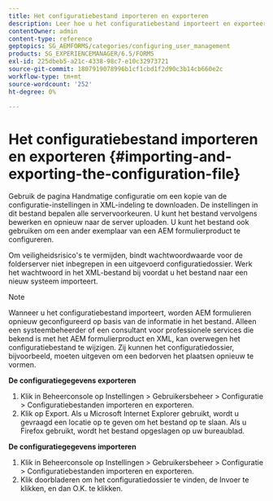 ```yaml
---
title: Het configuratiebestand importeren en exporteren
description: Leer hoe u het configuratiebestand importeert en exporteert om servervoorkeuren te bewerken of een ander exemplaar van een AEM formulierproduct te configureren.
contentOwner: admin
content-type: reference
geptopics: SG_AEMFORMS/categories/configuring_user_management
products: SG_EXPERIENCEMANAGER/6.5/FORMS
exl-id: 225dbeb5-a21c-4338-98c7-e10c32973721
source-git-commit: 1807919078996b1cf1cbd1f2d90c3b14cb660e2c
workflow-type: tm+mt
source-wordcount: '252'
ht-degree: 0%

---
```


# Het configuratiebestand importeren en exporteren {#importing-and-exporting-the-configuration-file}

Gebruik de pagina Handmatige configuratie om een kopie van de configuratie-instellingen in XML-indeling te downloaden. De instellingen in dit bestand bepalen alle servervoorkeuren. U kunt het bestand vervolgens bewerken en opnieuw naar de server uploaden. U kunt het bestand ook gebruiken om een ander exemplaar van een AEM formulierproduct te configureren.

Om veiligheidsrisico&#39;s te vermijden, bindt wachtwoordwaarde voor de folderserver niet inbegrepen in een uitgevoerd configuratiedossier. Werk het wachtwoord in het XML-bestand bij voordat u het bestand naar een nieuw systeem importeert.

>[!NOTE]
>
>Wanneer u het configuratiebestand importeert, worden AEM formulieren opnieuw geconfigureerd op basis van de informatie in het bestand. Alleen een systeembeheerder of een consultant voor professionele services die bekend is met het AEM formulierproduct en XML, kan overwegen het configuratiebestand te wijzigen. Zij kunnen het configuratiedossier, bijvoorbeeld, moeten uitgeven om een bedorven het plaatsen opnieuw te vormen.

**De configuratiegegevens exporteren**

1. Klik in Beheerconsole op Instellingen > Gebruikersbeheer > Configuratie > Configuratiebestanden importeren en exporteren.
1. Klik op Export. Als u Microsoft Internet Explorer gebruikt, wordt u gevraagd een locatie op te geven om het bestand op te slaan. Als u Firefox gebruikt, wordt het bestand opgeslagen op uw bureaublad.

**De configuratiegegevens importeren**

1. Klik in Beheerconsole op Instellingen > Gebruikersbeheer > Configuratie > Configuratiebestanden importeren en exporteren.
1. Klik doorbladeren om het configuratiedossier te vinden, de Invoer te klikken, en dan O.K. te klikken.
